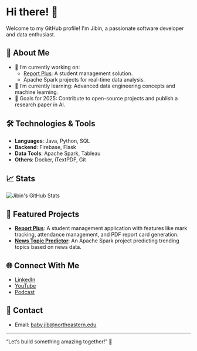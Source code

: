 # Hi there! 👋  

Welcome to my GitHub profile! I'm Jibin, a passionate software developer and data enthusiast.  

## 🚀 About Me  
- 🔭 I’m currently working on:  
  - [Report Plus](https://github.com/your-repo-link): A student management solution.  
  - Apache Spark projects for real-time data analysis.  
- 🌱 I’m currently learning: Advanced data engineering concepts and machine learning.  
- 🎯 Goals for 2025: Contribute to open-source projects and publish a research paper in AI.  

## 🛠️ Technologies & Tools  
- **Languages**: Java, Python, SQL  
- **Backend**: Firebase, Flask  
- **Data Tools**: Apache Spark, Tableau  
- **Others**: Docker, iTextPDF, Git  

## 📈 Stats  
![Jibin's GitHub Stats](https://github-readme-stats.vercel.app/api?username=jibin123&show_icons=true&theme=radical)  

## 📂 Featured Projects  
- **[Report Plus](https://github.com/your-repo-link)**: A student management application with features like mark tracking, attendance management, and PDF report card generation.  
- **[News Topic Predictor](https://github.com/your-repo-link)**: An Apache Spark project predicting trending topics based on news data.  

## 🌐 Connect With Me  
- [LinkedIn](https://www.linkedin.com/in/jibin-baby-553a3116b)  
- [YouTube](https://www.youtube.com/channel/your-channel-link)  
- [Podcast](https://your-podcast-link.com)  

## 📩 Contact  
- Email: baby.jib@northeastern.edu  

---
“Let’s build something amazing together!” 🌟  
